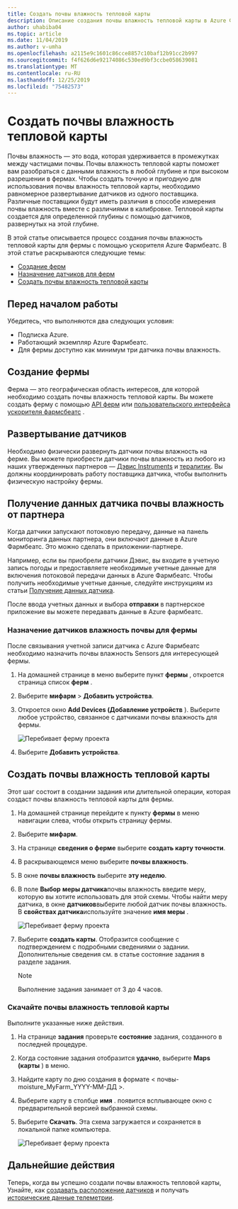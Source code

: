 ```yaml
---
title: Создать почвы влажность тепловой карты
description: Описание создания почвы влажность тепловой карты в Azure Фармбеатс
author: uhabiba04
ms.topic: article
ms.date: 11/04/2019
ms.author: v-umha
ms.openlocfilehash: a2115e9c1601c86cce8857c10baf12b91cc2b997
ms.sourcegitcommit: f4f626d6e92174086c530ed9bf3ccbe058639081
ms.translationtype: MT
ms.contentlocale: ru-RU
ms.lasthandoff: 12/25/2019
ms.locfileid: "75482573"
---
```

# <a name="generate-soil-moisture-heatmap"></a>Создать почвы влажность тепловой карты

Почвы влажность — это вода, которая удерживается в промежутках между частицами почвы. Почвы влажность тепловой карты поможет вам разобраться с данными влажность в любой глубине и при высоком разрешении в фермах. Чтобы создать точную и пригодную для использования почвы влажность тепловой карты, необходимо равномерное развертывание датчиков из одного поставщика. Различные поставщики будут иметь различия в способе измерения почвы влажность вместе с различиями в калибровке. Тепловой карты создается для определенной глубины с помощью датчиков, развернутых на этой глубине.

В этой статье описывается процесс создания почвы влажность тепловой карты для фермы с помощью ускорителя Azure Фармбеатс. В этой статье раскрываются следующие темы:

- [Создание ферм](#create-a-farm)
- [Назначение датчиков для ферм](#get-soil-moisture-sensor-data-from-partner)
- [Создать почвы влажность тепловой карты](#generate-soil-moisture-heatmap)

## <a name="before-you-begin"></a>Перед началом работы

Убедитесь, что выполняются два следующих условия:  

- Подписка Azure.
- Работающий экземпляр Azure Фармбеатс.
- Для фермы доступно как минимум три датчика почвы влажность.

## <a name="create-a-farm"></a>Создание фермы

Ферма — это географическая область интересов, для которой необходимо создать почвы влажность тепловой карты. Вы можете создать ферму с помощью [API ферм](https://aka.ms/FarmBeatsDatahubSwagger) или [пользовательского интерфейса ускорителя фармсбеатс](manage-farms-in-azure-farmbeats.md#create-farms) .

## <a name="deploy-sensors"></a>Развертывание датчиков

Необходимо физически развернуть датчики почвы влажность на ферме. Вы можете приобрести датчики почвы влажность из любого из наших утвержденных партнеров — [Дэвис Instruments](https://www.davisinstruments.com/product/enviromonitor-gateway/) и [тералитик](https://teralytic.com/). Вы должны координировать работу поставщика датчика, чтобы выполнить физическую настройку фермы.

## <a name="get-soil-moisture-sensor-data-from-partner"></a>Получение данных датчика почвы влажность от партнера

Когда датчики запускают потоковую передачу, данные на панель мониторинга данных партнера, они включают данные в Azure Фармбеатс. Это можно сделать в приложении-партнере.

Например, если вы приобрели датчики Дэвис, вы входите в учетную запись погоды и предоставляете необходимые учетные данные для включения потоковой передачи данных в Azure Фармбеатс. Чтобы получить необходимые учетные данные, следуйте инструкциям из статьи [Получение данных датчика](get-sensor-data-from-sensor-partner.md#get-sensor-data-from-sensor-partners).

После ввода учетных данных и выбора **отправки** в партнерское приложение вы можете передавать данные в Azure фармбеатс.

### <a name="assign-soil-moisture-sensors-to-the-farm"></a>Назначение датчиков влажность почвы для фермы

После связывания учетной записи датчика с Azure Фармбеатс необходимо назначить почвы влажность Sensors для интересующей фермы.

1.  На домашней странице в меню выберите пункт **фермы** , откроется страница список **ферм** .
2.  Выберите **мифарм** > **Добавить устройства**.
3.  Откроется окно **Add Devices (Добавление устройств** ). Выберите любое устройство, связанное с датчиками почвы влажность для фермы.

    ![Перебивает ферму проекта](./media/get-sensor-data-from-sensor-partner/add-devices-1.png)

4. Выберите **Добавить устройства**.     

## <a name="generate-soil-moisture-heatmap"></a>Создать почвы влажность тепловой карты

Этот шаг состоит в создании задания или длительной операции, которая создаст почвы влажность тепловой карты для фермы.

1.  На домашней странице перейдите к пункту **фермы** в меню навигации слева, чтобы открыть страницу фермы.
2.  Выберите **мифарм**.
3.  На странице **сведения о ферме** выберите **создать карту точности**.
4.  В раскрывающемся меню выберите **почвы влажность**.
5.  В окне **почвы влажность** выберите **эту неделю**.
6.  В поле **Выбор** **меры датчика**почвы влажность введите меру, которую вы хотите использовать для этой схемы.
    Чтобы найти меру датчика, в окне **датчиков**выберите любой датчик почвы влажность. В **свойствах датчика**используйте значение **имя меры** .

    ![Перебивает ферму проекта](./media/get-sensor-data-from-sensor-partner/soil-moisture-1.png)


7.  Выберите **создать карты**.
    Отобразится сообщение с подтверждением с подробными сведениями о задании. Дополнительные сведения см. в статье состояние задания в разделе задания.

    >[!NOTE]
    > Выполнение задания занимает от 3 до 4 часов.

### <a name="download-the-soil-moisture-heatmap"></a>Скачайте почвы влажность тепловой карты

Выполните указанные ниже действия.

1. На странице **задания** проверьте **состояние** задания, созданного в последней процедуре.
2. Когда состояние задания отобразится **удачно**, выберите **Maps (карты** ) в меню.
3. Найдите карту по дню создания в формате < почвы-moisture_MyFarm_YYYY-MM-ДД >.
4. Выберите карту в столбце **имя** . появится всплывающее окно с предварительной версией выбранной схемы.
5. Выберите **Скачать**. Эта схема загружается и сохраняется в локальной папке компьютера.

    ![Перебивает ферму проекта](./media/get-sensor-data-from-sensor-partner/download-soil-moisture-map-1.png)

## <a name="next-steps"></a>Дальнейшие действия

Теперь, когда вы успешно создали почвы влажность тепловой карты, Узнайте, как [создавать расположение датчиков](generate-maps-in-azure-farmbeats.md#sensor-placement-map) и получать [исторические данные телеметрии](ingest-historical-telemetry-data-in-azure-farmbeats.md). 
